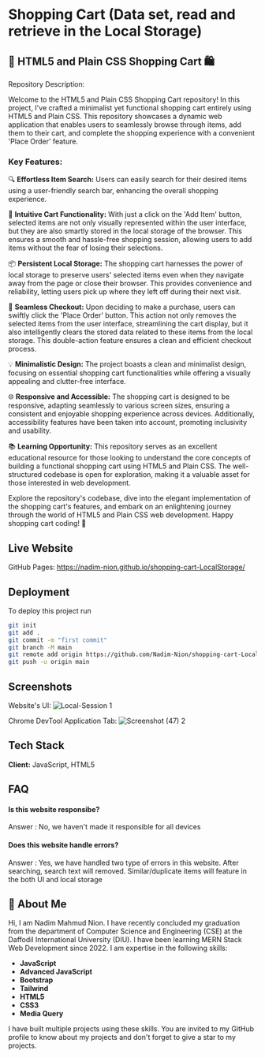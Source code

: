 # Shopping Cart (Data set, read and retrieve in the Local Storage)


## 🛒 HTML5 and Plain CSS Shopping Cart 🛍️

Repository Description:



Welcome to the HTML5 and Plain CSS Shopping Cart repository! In this project, I've crafted a minimalist yet functional shopping cart entirely using HTML5 and Plain CSS. This repository showcases a dynamic web application that enables users to seamlessly browse through items, add them to their cart, and complete the shopping experience with a convenient 'Place Order' feature. 

### Key Features:

🔍 **Effortless Item Search:** Users can easily search for their desired items using a user-friendly search bar, enhancing the overall shopping experience.

🛒 **Intuitive Cart Functionality:** With just a click on the 'Add Item' button, selected items are not only visually represented within the user interface, but they are also smartly stored in the local storage of the browser. This ensures a smooth and hassle-free shopping session, allowing users to add items without the fear of losing their selections.

📦 **Persistent Local Storage:** The shopping cart harnesses the power of local storage to preserve users' selected items even when they navigate away from the page or close their browser. This provides convenience and reliability, letting users pick up where they left off during their next visit.

🚀 **Seamless Checkout:** Upon deciding to make a purchase, users can swiftly click the 'Place Order' button. This action not only removes the selected items from the user interface, streamlining the cart display, but it also intelligently clears the stored data related to these items from the local storage. This double-action feature ensures a clean and efficient checkout process.

💡 **Minimalistic Design:** The project boasts a clean and minimalist design, focusing on essential shopping cart functionalities while offering a visually appealing and clutter-free interface.

🌐 **Responsive and Accessible:** The shopping cart is designed to be responsive, adapting seamlessly to various screen sizes, ensuring a consistent and enjoyable shopping experience across devices. Additionally, accessibility features have been taken into account, promoting inclusivity and usability.

📚 **Learning Opportunity:** This repository serves as an excellent educational resource for those looking to understand the core concepts of building a functional shopping cart using HTML5 and Plain CSS. The well-structured codebase is open for exploration, making it a valuable asset for those interested in web development.

Explore the repository's codebase, dive into the elegant implementation of the shopping cart's features, and embark on an enlightening journey through the world of HTML5 and Plain CSS web development. Happy shopping cart coding! 🌟



## Live Website

GitHub Pages: https://nadim-nion.github.io/shopping-cart-LocalStorage/ 


## Deployment

To deploy this project run

```bash
git init
git add .
git commit -m "first commit"
git branch -M main
git remote add origin https://github.com/Nadim-Nion/shopping-cart-LocalStorage.git
git push -u origin main

```


## Screenshots

Website's UI:
![Local-Session 1](https://github.com/Nadim-Nion/shopping-cart-LocalStorage/assets/60613933/a5f289c6-27bc-4e5c-bc49-b9685324ec30)

Chrome DevTool Application Tab:
![Screenshot (47) 2](https://github.com/Nadim-Nion/shopping-cart-LocalStorage/assets/60613933/a6c53f61-e38b-4b74-849c-bc3a4a077c6f)




## Tech Stack

**Client:** JavaScript, HTML5



## FAQ

#### Is this website responsibe?

Answer : No, we haven't made it responsible for all devices

#### Does this website handle errors?

Answer : Yes, we have handled two type of errors in this website. After searching, search text will removed. Similar/duplicate items will feature in the both UI and local storage


## 🚀 About Me
Hi, I am Nadim Mahmud Nion. I have recently concluded my graduation from the department of Computer Science and Engineering (CSE) at the Daffodil International University (DIU). I have been learning MERN Stack Web Development since 2022. I am expertise in the following skills:

* **JavaScript**
* **Advanced JavaScript**
* **Bootstrap**
* **Tailwind**
* **HTML5**
* **CSS3**
* **Media Query**

I have built multiple projects using these skills. You are invited to my GitHub profile to know about my projects and don't forget to give a star to my projects.




